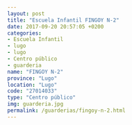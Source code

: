 ```yaml
---
layout: post
title: "Escuela Infantil FINGOY N-2"
date: 2017-09-20 20:57:05 +0200
categories:
- Escuela Infantil
- lugo
- lugo
- Centro público
- guarderia
name: "FINGOY N-2"
province: "Lugo"
location: "Lugo"
code: "27014033"
type: "Centro público"
img: guarderia.jpg
permalink: /guarderias/fingoy-n-2.html
---
```

